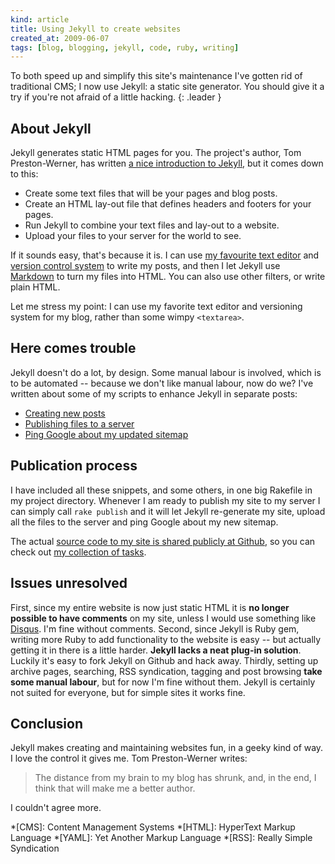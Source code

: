 ```yaml
---
kind: article
title: Using Jekyll to create websites
created_at: 2009-06-07
tags: [blog, blogging, jekyll, code, ruby, writing]
---
```

To both speed up and simplify this site's maintenance I've gotten rid of
traditional CMS; I now use Jekyll: a static site generator. You should give it
a try if you're not afraid of a little hacking.
{: .leader }

## About Jekyll

Jekyll generates static HTML pages for you. The project's author, Tom
Preston-Werner, has written [a nice introduction to Jekyll][1], but it comes
down to this:

- Create some text files that will be your pages and blog posts.
- Create an HTML lay-out file that defines headers and footers for your pages.
- Run Jekyll to combine your text files and lay-out to a website.
- Upload your files to your server for the world to see.

If it sounds easy, that's because it is. I can use [my favourite text editor][3]
and [version control system][4] to write my posts, and then I let Jekyll use
[Markdown][2] to turn my files into HTML. You can also use other filters, or
write plain HTML.

Let me stress my point: I can use my favorite text editor and versioning
system for my blog, rather than some wimpy `<textarea>`.

## Here comes trouble

Jekyll doesn't do a lot, by design. Some manual labour is involved, which is
to be automated -- because we don't like manual labour, now do we? I've
written about some of my scripts to enhance Jekyll in separate posts:

- [Creating new posts][8]
- [Publishing files to a server][9]
- [Ping Google about my updated sitemap][10]

## Publication process

I have included all these snippets, and some others, in one big Rakefile in my
project directory. Whenever I am ready to publish my site to my server I can
simply call `rake publish` and it will let Jekyll re-generate my site, upload
all the files to the server and ping Google about my new sitemap.

The actual [source code to my site is shared publicly at Github][5], so you
can check out [my collection of tasks][6].

## Issues unresolved

First, since my entire website is now just static HTML it is **no longer
possible to have comments** on my site, unless I would use something like
[Disqus][7]. I'm fine without comments. Second, since Jekyll is Ruby gem,
writing more Ruby to add functionality to the website is easy -- but actually
getting it in there is a little harder. **Jekyll lacks a neat plug-in
solution**. Luckily it's easy to fork Jekyll on Github and hack away. Thirdly,
setting up archive pages, searching, RSS syndication, tagging and post
browsing **take some manual labour**, but for now I'm fine without them.
Jekyll is certainly not suited for everyone, but for simple sites it works fine.

## Conclusion

Jekyll makes creating and maintaining websites fun, in a geeky kind of way. I
love the control it gives me. Tom Preston-Werner writes:

> The distance from my brain to my blog has shrunk, and, in the end,
> I think that will make me a better author.

I couldn't agree more.

*[CMS]:     Content Management Systems
*[HTML]:    HyperText Markup Language
*[YAML]:    Yet Another Markup Language
*[RSS]:     Really Simple Syndication

[1]: http://tom.preston-werner.com/2008/11/17/blogging-like-a-hacker.html "Read more about Jekyll on Tom Preston-Werner's site"
[2]: http://daringfireball.net/projects/markdown/ "Daring Fireball: Markdown"
[3]: http://macromates.com "TextMate"
[4]: http://git-scm.com "Git - Fast Version Control System"
[5]: http://github.com/avdgaag/arjanvandergaag.nl/tree/master "Browse the source code to this site at Github"
[7]: http://disqus.com/ "DISQUS is a Javascript-based commenting system"
[6]: http://github.com/avdgaag/arjanvandergaag.nl/blob/28539bc736a05b28f2aa4ef81e4f61f3f91375a0/Rakefile "See my project's Rakefile"

[8]: /code/jekyll/2009/06/16/creating-new-jekyll-posts.html "Creating new empty posts with a rake task"
[9]: /code/jekyll/2009/06/13/publishing-a-jekyll-website-to-a-server.html "Using rsync to copy files to my server"
[10]: /code/jekyll/2009/06/10/rake-task-to-ping-google.html "Pinging Google with a Rake task"